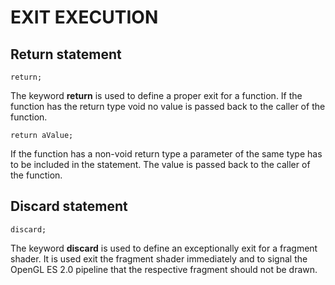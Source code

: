 

# EXIT EXECUTION



## Return statement

    return;

The keyword **return** is used to define a proper exit for a function. If the function has the return type void no value is passed back to the caller of the function.

    return aValue;

If the function has a non-void return type a parameter of the same type has to be included in the statement. The value is passed back to the caller of the function.



## Discard statement

    discard;

The keyword **discard** is used to define an exceptionally exit for a fragment shader. It is used exit the fragment shader immediately and to signal the OpenGL ES 2.0 pipeline that the respective fragment should not be drawn.
